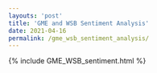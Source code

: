```yaml
---
layouts: 'post'
title: 'GME and WSB Sentiment Analysis'
date: 2021-04-16
permalink: /gme_wsb_sentiment_analysis/
---
```


{% include GME_WSB_sentiment.html %}
